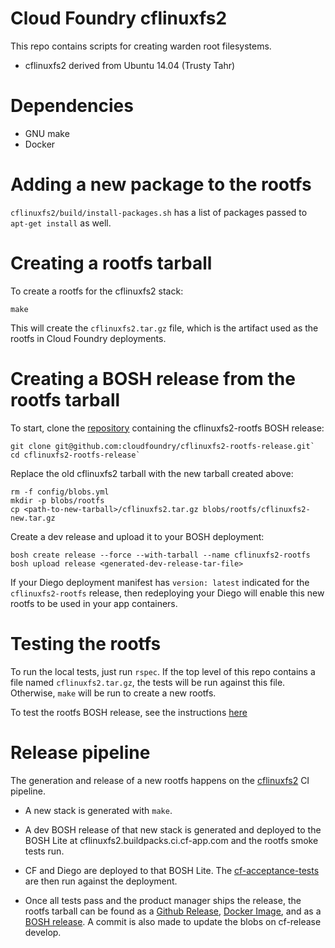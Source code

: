 Cloud Foundry cflinuxfs2
====================

This repo contains scripts for creating warden root filesystems.

* cflinuxfs2 derived from Ubuntu 14.04 (Trusty Tahr)

# Dependencies

* GNU make
* Docker

# Adding a new package to the rootfs

`cflinuxfs2/build/install-packages.sh` has a list of packages passed to `apt-get install` as well.

# Creating a rootfs tarball

To create a rootfs for the cflinuxfs2 stack:

```shell
make
```

This will create the `cflinuxfs2.tar.gz` file, which is the artifact used as the rootfs in Cloud Foundry deployments.

# Creating a BOSH release from the rootfs tarball

To start, clone the [repository](https://github.com/cloudfoundry/cflinuxfs2-rootfs-release) containing the cflinuxfs2-rootfs BOSH release:

```shell
git clone git@github.com:cloudfoundry/cflinuxfs2-rootfs-release.git`
cd cflinuxfs2-rootfs-release`
```

Replace the old cflinuxfs2 tarball with the new tarball created above:

```shell
rm -f config/blobs.yml
mkdir -p blobs/rootfs
cp <path-to-new-tarball>/cflinuxfs2.tar.gz blobs/rootfs/cflinuxfs2-new.tar.gz
```

Create a dev release and upload it to your BOSH deployment:

```shell
bosh create release --force --with-tarball --name cflinuxfs2-rootfs
bosh upload release <generated-dev-release-tar-file>
```

If your Diego deployment manifest has `version: latest` indicated for the `cflinuxfs2-rootfs` release, then redeploying your Diego will enable this new rootfs to be used in your app containers.

# Testing the rootfs

To run the local tests, just run `rspec`. If the top level of this repo contains a file named `cflinuxfs2.tar.gz`, the tests will be run against this file. Otherwise, `make` will  be run to create a new rootfs.

To test the rootfs BOSH release, see the instructions [here](https://github.com/cloudfoundry/cflinuxfs2-rootfs-release/blob/master/README.md)

# Release pipeline

The generation and release of a new rootfs happens on the [cflinuxfs2](https://buildpacks.ci.cf-app.com/pipelines/cflinuxfs2) CI pipeline.

* A new stack is generated with `make`.

* A dev BOSH release of that new stack is generated and deployed to the BOSH Lite at cflinuxfs2.buildpacks.ci.cf-app.com and the rootfs smoke tests run.

* CF and Diego are deployed to that BOSH Lite. The [cf-acceptance-tests](https://github.com/cloudfoundry/cf-acceptance-tests) are then run against the deployment.

* Once all tests pass and the product manager ships the release, the rootfs tarball can be found as a [Github Release](https://github.com/cloudfoundry/cflinuxfs2/releases), [Docker Image](https://registry.hub.docker.com/u/cloudfoundry/cflinuxfs2/), and as a [BOSH release](https://github.com/cloudfoundry/cflinuxfs2-rootfs-release). A commit is also made to update the blobs on cf-release develop.
